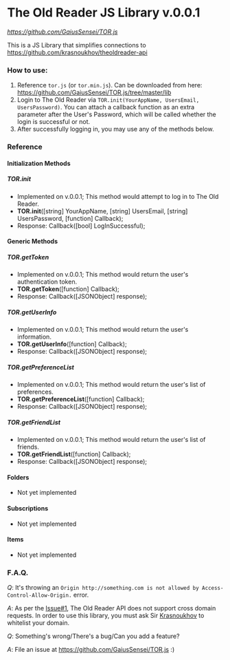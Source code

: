 # The Old Reader JS Library v.0.0.1
_https://github.com/GaiusSensei/TOR.js_

This is a JS Library that simplifies connections to https://github.com/krasnoukhov/theoldreader-api

### How to use:

1. Reference `tor.js` (or `tor.min.js`). Can be downloaded from here: https://github.com/GaiusSensei/TOR.js/tree/master/lib
2. Login to The Old Reader via `TOR.init(YourAppName, UsersEmail, UsersPassword)`. You can attach a callback function as an extra parameter after the User's Password, which will be called whether the login is successful or not.
3. After successfully logging in, you may use any of the methods below.

### Reference

#### Initialization Methods
##### TOR.init
* Implemented on v.0.0.1; This method would attempt to log in to The Old Reader.
* **TOR.init**([string] YourAppName, [string] UsersEmail, [string] UsersPassword, [function] Callback);
* Response: Callback([bool] LogInSuccessful); 

#### Generic Methods
##### TOR.getToken
* Implemented on v.0.0.1; This method would return the user's authentication token.
* **TOR.getToken**([function] Callback);
* Response: Callback([JSONObject] response); 

##### TOR.getUserInfo
* Implemented on v.0.0.1; This method would return the user's information.
* **TOR.getUserInfo**([function] Callback);
* Response: Callback([JSONObject] response); 

##### TOR.getPreferenceList
* Implemented on v.0.0.1; This method would return the user's list of preferences.
* **TOR.getPreferenceList**([function] Callback);
* Response: Callback([JSONObject] response); 

##### TOR.getFriendList
* Implemented on v.0.0.1; This method would return the user's list of friends.
* **TOR.getFriendList**([function] Callback);
* Response: Callback([JSONObject] response); 

#### Folders
* Not yet implemented

#### Subscriptions
* Not yet implemented

#### Items
* Not yet implemented

### F.A.Q.

*Q*: It's throwing an `Origin http://something.com is not allowed by Access-Control-Allow-Origin.` error.

*A*: As per the [Issue#1](https://github.com/krasnoukhov/theoldreader-api/issues/1), The Old Reader API does not support cross domain requests. In order to use this library, you must ask Sir [Krasnoukhov](https://github.com/krasnoukhov/theoldreader-api) to whitelist your domain.

*Q*: Something's wrong/There's a bug/Can you add a feature?

*A*: File an issue at https://github.com/GaiusSensei/TOR.js :)